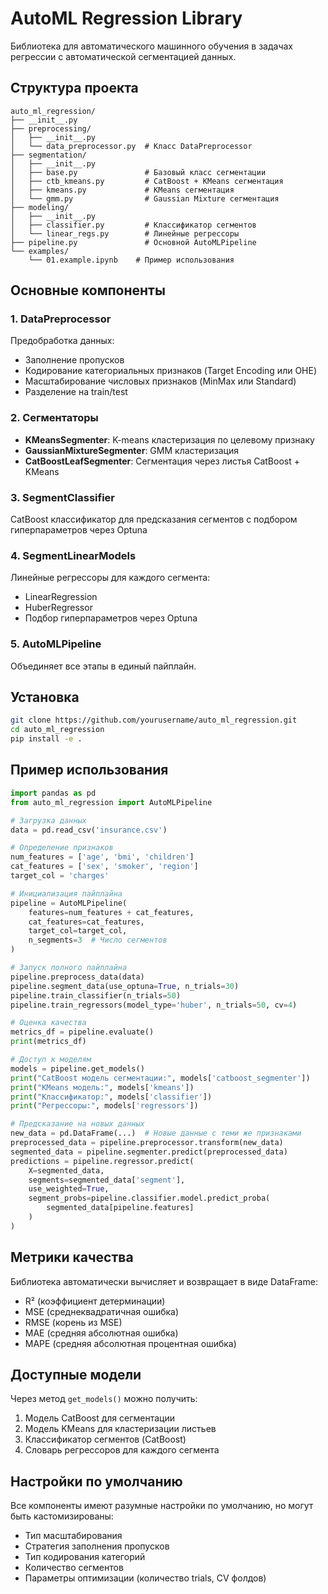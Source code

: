 # AutoML Regression Library

Библиотека для автоматического машинного обучения в задачах регрессии с автоматической сегментацией данных.

## Структура проекта

```
auto_ml_regression/
├── __init__.py
├── preprocessing/
│   ├── __init__.py
│   └── data_preprocessor.py  # Класс DataPreprocessor
├── segmentation/
│   ├── __init__.py
│   ├── base.py               # Базовый класс сегментации
│   ├── ctb_kmeans.py         # CatBoost + KMeans сегментация
│   ├── kmeans.py             # KMeans сегментация
│   └── gmm.py                # Gaussian Mixture сегментация
├── modeling/
│   ├── __init__.py
│   ├── classifier.py         # Классификатор сегментов
│   └── linear_regs.py        # Линейные регрессоры
├── pipeline.py               # Основной AutoMLPipeline
└── examples/
    └── 01.example.ipynb    # Пример использования
```

## Основные компоненты

### 1. DataPreprocessor
Предобработка данных:
- Заполнение пропусков
- Кодирование категориальных признаков (Target Encoding или OHE)
- Масштабирование числовых признаков (MinMax или Standard)
- Разделение на train/test

### 2. Сегментаторы
- **KMeansSegmenter**: K-means кластеризация по целевому признаку
- **GaussianMixtureSegmenter**: GMM кластеризация
- **CatBoostLeafSegmenter**: Сегментация через листья CatBoost + KMeans

### 3. SegmentClassifier
CatBoost классификатор для предсказания сегментов с подбором гиперпараметров через Optuna

### 4. SegmentLinearModels
Линейные регрессоры для каждого сегмента:
- LinearRegression
- HuberRegressor
- Подбор гиперпараметров через Optuna

### 5. AutoMLPipeline
Объединяет все этапы в единый пайплайн.

## Установка

```bash
git clone https://github.com/yourusername/auto_ml_regression.git
cd auto_ml_regression
pip install -e .
```

## Пример использования

```python
import pandas as pd
from auto_ml_regression import AutoMLPipeline

# Загрузка данных
data = pd.read_csv('insurance.csv')

# Определение признаков
num_features = ['age', 'bmi', 'children']
cat_features = ['sex', 'smoker', 'region']
target_col = 'charges'

# Инициализация пайплайна
pipeline = AutoMLPipeline(
    features=num_features + cat_features,
    cat_features=cat_features,
    target_col=target_col,
    n_segments=3  # Число сегментов
)

# Запуск полного пайплайна
pipeline.preprocess_data(data)
pipeline.segment_data(use_optuna=True, n_trials=30)
pipeline.train_classifier(n_trials=50)
pipeline.train_regressors(model_type='huber', n_trials=50, cv=4)

# Оценка качества
metrics_df = pipeline.evaluate()
print(metrics_df)

# Доступ к моделям
models = pipeline.get_models()
print("CatBoost модель сегментации:", models['catboost_segmenter'])
print("KMeans модель:", models['kmeans'])
print("Классификатор:", models['classifier'])
print("Регрессоры:", models['regressors'])

# Предсказание на новых данных
new_data = pd.DataFrame(...)  # Новые данные с теми же признаками
preprocessed_data = pipeline.preprocessor.transform(new_data)
segmented_data = pipeline.segmenter.predict(preprocessed_data)
predictions = pipeline.regressor.predict(
    X=segmented_data,
    segments=segmented_data['segment'],
    use_weighted=True,
    segment_probs=pipeline.classifier.model.predict_proba(
        segmented_data[pipeline.features]
    )
)
```

## Метрики качества

Библиотека автоматически вычисляет и возвращает в виде DataFrame:
- R² (коэффициент детерминации)
- MSE (среднеквадратичная ошибка)
- RMSE (корень из MSE)
- MAE (средняя абсолютная ошибка)
- MAPE (средняя абсолютная процентная ошибка)

## Доступные модели

Через метод `get_models()` можно получить:
1. Модель CatBoost для сегментации
2. Модель KMeans для кластеризации листьев
3. Классификатор сегментов (CatBoost)
4. Словарь регрессоров для каждого сегмента

## Настройки по умолчанию

Все компоненты имеют разумные настройки по умолчанию, но могут быть кастомизированы:
- Тип масштабирования
- Стратегия заполнения пропусков
- Тип кодирования категорий
- Количество сегментов
- Параметры оптимизации (количество trials, CV фолдов)